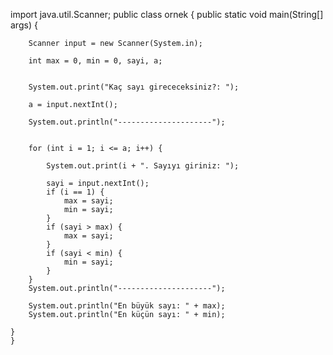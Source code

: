import java.util.Scanner;
public class ornek {
    public static void main(String[] args) {
    
        Scanner input = new Scanner(System.in);
        
        int max = 0, min = 0, sayi, a;
        

        System.out.print("Kaç sayı girececeksiniz?: ");
        
        a = input.nextInt();
        
        System.out.println("---------------------");
        

        for (int i = 1; i <= a; i++) {
        
            System.out.print(i + ". Sayıyı giriniz: ");
            
            sayi = input.nextInt();
            if (i == 1) {
                max = sayi;
                min = sayi;
            }
            if (sayi > max) {
                max = sayi;
            }
            if (sayi < min) {
                min = sayi;
            }
        }
        System.out.println("---------------------");
        
        System.out.println("En büyük sayı: " + max);
        System.out.println("En küçün sayı: " + min);

    }
    }
